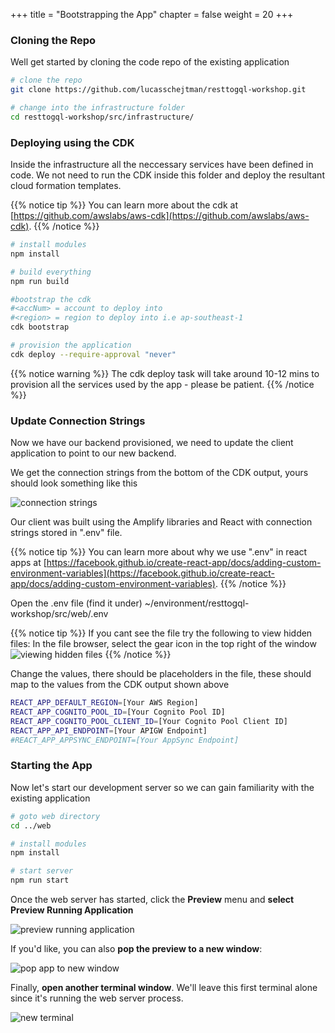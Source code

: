 +++
title = "Bootstrapping the App"
chapter = false
weight = 20
+++

### Cloning the Repo
Well get started by cloning the code repo of the existing application

```bash
# clone the repo
git clone https://github.com/lucasschejtman/resttogql-workshop.git

# change into the infrastructure folder
cd resttogql-workshop/src/infrastructure/

```

### Deploying using the CDK

Inside the infrastructure all the neccessary services have been defined in code.  We not need to run the CDK inside this folder and deploy the resultant cloud formation templates.

{{% notice tip %}}
You can learn more about the cdk at [https://github.com/awslabs/aws-cdk](https://github.com/awslabs/aws-cdk).
{{% /notice %}}

```bash
# install modules
npm install 

# build everything
npm run build

#bootstrap the cdk
#<accNum> = account to deploy into
#<region> = region to deploy into i.e ap-southeast-1
cdk bootstrap

# provision the application
cdk deploy --require-approval "never"
```

{{% notice warning %}}
The cdk deploy task will take around 10-12 mins to provision all the services used by the app - please be patient.
{{% /notice %}}



### Update Connection Strings
Now we have our backend provisioned, we need to update the client application to point to our new backend.

We get the connection strings from the bottom of the CDK output, yours should look something like this

![connection strings](/images/connection_strings.png)

Our client was built using the Amplify libraries and React with connection strings stored in ".env" file.

{{% notice tip %}}
You can learn more about why we use ".env" in react apps at [https://facebook.github.io/create-react-app/docs/adding-custom-environment-variables](https://facebook.github.io/create-react-app/docs/adding-custom-environment-variables).
{{% /notice %}}

Open the .env file 
(find it under)
~/environment/resttogql-workshop/src/web/.env


{{% notice tip %}}
If you cant see the file try the following to view hidden files: In the file browser, select the gear icon in the top right of the window
![viewing hidden files](/images/show_hidden_files.png)
{{% /notice %}}



Change the values, there should be placeholders in the file, these should map to the values from the CDK output shown above



```bash
REACT_APP_DEFAULT_REGION=[Your AWS Region]
REACT_APP_COGNITO_POOL_ID=[Your Cognito Pool ID]
REACT_APP_COGNITO_POOL_CLIENT_ID=[Your Cognito Pool Client ID]
REACT_APP_API_ENDPOINT=[Your APIGW Endpoint]
#REACT_APP_APPSYNC_ENDPOINT=[Your AppSync Endpoint]
```




### Starting the App
Now let's start our development server so we can gain familiarity with the existing application

```bash
# goto web directory
cd ../web

# install modules
npm install

# start server
npm run start

```


Once the web server has started, click the **Preview** menu and **select Preview Running Application**

![preview running application](/images/preview_running_application.png)

If you'd like, you can also **pop the preview to a new window**:

![pop app to new window](/images/pop_browser_new_window.png)

Finally, **open another terminal window**. We'll leave this first terminal alone since it's running the web server process.

![new terminal](/images/c9_new_terminal.png)

